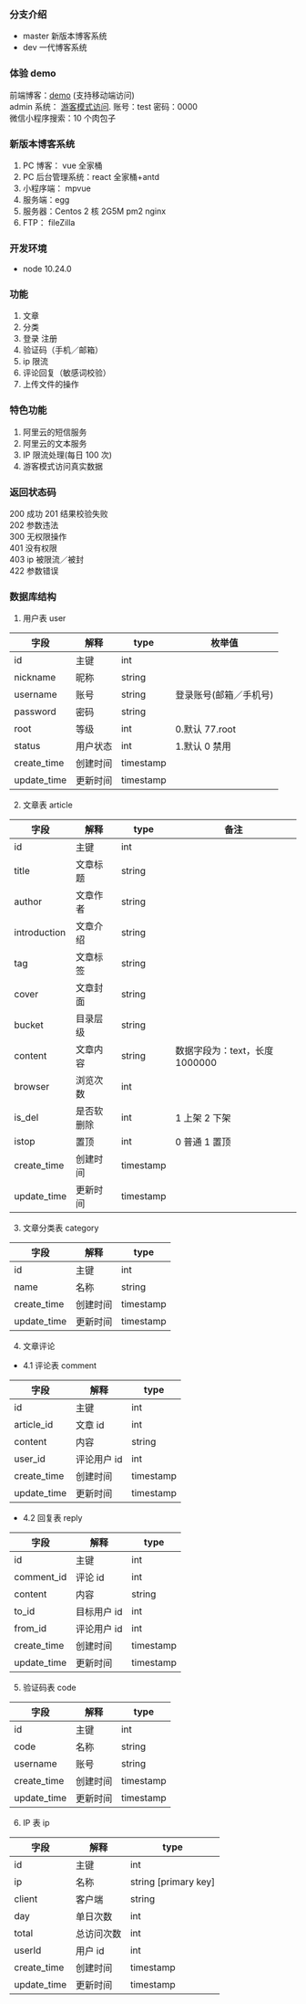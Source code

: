 ### 分支介绍

- master 新版本博客系统
- dev 一代博客系统

### 体验 demo

前端博客：[demo](https://www.zhooson.cn) (支持移动端访问)  
admin 系统： [游客模式访问](https://admin.zhooson.cn). 账号：test 密码：0000  
微信小程序搜索：10 个肉包子

### 新版本博客系统

1. PC 博客： vue 全家桶
2. PC 后台管理系统：react 全家桶+antd
3. 小程序端： mpvue
4. 服务端：egg
5. 服务器：Centos 2 核 2G5M pm2 nginx
6. FTP： fileZilla

### 开发环境

- node 10.24.0

### 功能

1. 文章
2. 分类
3. 登录 注册
4. 验证码（手机／邮箱）
5. ip 限流
6. 评论回复（敏感词校验）
7. 上传文件的操作

### 特色功能

1. 阿里云的短信服务
2. 阿里云的文本服务
3. IP 限流处理(每日 100 次)
4. 游客模式访问真实数据

### 返回状态码

200 成功
201 结果校验失败  
202 参数违法  
300 无权限操作  
401 没有权限  
403 ip 被限流／被封  
422 参数错误  

### 数据库结构

1. 用户表 user

| 字段        | 解释     | type      | 枚举值                 |
| ----------- | -------- | --------- | ---------------------- |
| id          | 主键     | int       |
| nickname    | 昵称     | string    |                        |
| username    | 账号     | string    | 登录账号(邮箱／手机号) |
| password    | 密码     | string    |                        |
| root        | 等级     | int       | 0.默认 77.root         |
| status      | 用户状态 | int       | 1.默认 0 禁用          |
| create_time | 创建时间 | timestamp |
| update_time | 更新时间 | timestamp |

2. 文章表 article

| 字段         | 解释       | type      | 备注                           |
| ------------ | ---------- | --------- | ------------------------------ |
| id           | 主键       | int       |
| title        | 文章标题   | string    |
| author       | 文章作者   | string    |
| introduction | 文章介绍   | string    |
| tag          | 文章标签   | string    |
| cover        | 文章封面   | string    |
| bucket       | 目录层级   | string    |
| content      | 文章内容   | string    | 数据字段为：text，长度 1000000 |
| browser      | 浏览次数   | int       |
| is_del       | 是否软删除 | int       | 1 上架 2 下架                  |
| istop        | 置顶       | int       | 0 普通 1 置顶                  |
| create_time  | 创建时间   | timestamp |
| update_time  | 更新时间   | timestamp |

3. 文章分类表 category

| 字段        | 解释     | type      |
| ----------- | -------- | --------- |
| id          | 主键     | int       |
| name        | 名称     | string    |
| create_time | 创建时间 | timestamp |
| update_time | 更新时间 | timestamp |

4. 文章评论

- 4.1 评论表 comment

| 字段        | 解释        | type      |
| ----------- | ----------- | --------- |
| id          | 主键        | int       |
| article_id  | 文章 id     | int       |
| content     | 内容        | string    |
| user_id     | 评论用户 id | int       |
| create_time | 创建时间    | timestamp |
| update_time | 更新时间    | timestamp |

- 4.2 回复表 reply

| 字段        | 解释        | type      |
| ----------- | ----------- | --------- |
| id          | 主键        | int       |
| comment_id  | 评论 id     | int       |
| content     | 内容        | string    |
| to_id       | 目标用户 id | int       |
| from_id     | 评论用户 id | int       |
| create_time | 创建时间    | timestamp |
| update_time | 更新时间    | timestamp |

5. 验证码表 code

| 字段        | 解释     | type      |
| ----------- | -------- | --------- |
| id          | 主键     | int       |
| code        | 名称     | string    |
| username    | 账号     | string    |
| create_time | 创建时间 | timestamp |
| update_time | 更新时间 | timestamp |

6. IP 表 ip

| 字段        | 解释       | type                 |
| ----------- | ---------- | -------------------- |
| id          | 主键       | int                  |
| ip          | 名称       | string [primary key] |
| client      | 客户端     | string               |
| day         | 单日次数   | int                  |
| total       | 总访问次数 | int                  |
| userId      | 用户 id    | int                  |
| create_time | 创建时间   | timestamp            |
| update_time | 更新时间   | timestamp            |
